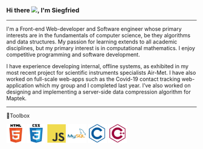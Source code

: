 ### Hi there <img src="https://raw.githubusercontent.com/MartinHeinz/MartinHeinz/master/wave.gif" width="30px">, I'm Siegfried 

---

I'm a Front-end Web-developer and Software engineer whose primary interests are in the fundamentals of computer science, be they algorithms and data structures. My passion for learning extends to all academic disciplines, but my primary interest is in computational mathematics. I enjoy competitive programming and software development. 

I have experience developing internal, offline systems, as exhibited in my most recent project for scientific instruments specialists Air-Met. I have also worked on full-scale web-apps such as the Covid-19 contact tracking web-application which my group and I completed last year. I’ve also worked on designing and implementing a server-side data compression algorithm for Maptek. 

---

🧰Toolbox


<img src="https://github.com/devicons/devicon/blob/master/icons/html5/html5-original-wordmark.svg" alt="HTML5 Logo" width="50px" height="50px" /> <img src="https://github.com/devicons/devicon/blob/master/icons/css3/css3-original-wordmark.svg" alt="CSS Logo" width="50px" height="50px" /> <img src="https://github.com/devicons/devicon/blob/master/icons/javascript/javascript-original.svg" alt="JS Logo" width="50px" height="50px" /> <img src="https://github.com/devicons/devicon/blob/master/icons/mysql/mysql-original-wordmark.svg" alt="MYSQL Logo" width="50px" height="50px" /> <img src="https://github.com/devicons/devicon/blob/master/icons/c/c-line.svg" alt="C Logo" width="50px" height="50px" /> <img src="https://github.com/devicons/devicon/blob/master/icons/cplusplus/cplusplus-line.svg" alt="C++ Logo" width="50px" height="50px" />


<!--
**eulersBrick/eulersBrick** is a ✨ _special_ ✨ repository because its `README.md` (this file) appears on your GitHub profile.

Here are some ideas to get you started:

- 🔭 I’m currently working on ...
- 🌱 I’m currently learning ...
- 👯 I’m looking to collaborate on ...
- 🤔 I’m looking for help with ...
- 💬 Ask me about ...
- 📫 How to reach me: ...
- 😄 Pronouns: ...
- ⚡ Fun fact: ...
-->
